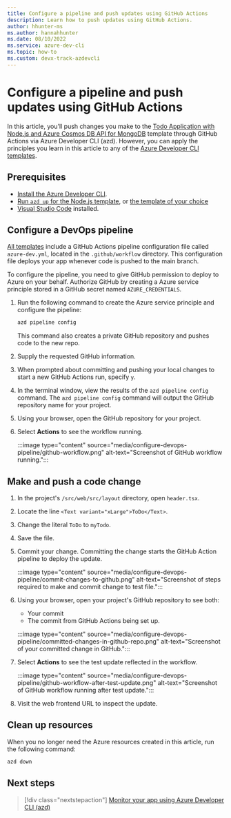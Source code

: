 ```yaml
---
title: Configure a pipeline and push updates using GitHub Actions
description: Learn how to push updates using GitHub Actions.
author: hhunter-ms
ms.author: hannahhunter
ms.date: 08/10/2022
ms.service: azure-dev-cli
ms.topic: how-to
ms.custom: devx-track-azdevcli
---
```


# Configure a pipeline and push updates using GitHub Actions

In this article, you'll push changes you make to the [Todo Application with Node.js and Azure Cosmos DB API for MongoDB](https://github.com/azure-samples/todo-nodejs-mongo) template through GitHub Actions via Azure Developer CLI (azd). However, you can apply the principles you learn in this article to any of the [Azure Developer CLI templates](overview.md#azure-developer-cli-templates).

## Prerequisites

- [Install the Azure Developer CLI](install-azd.md).
- [Run `azd up` for the Node.js template](./get-started-nodejs.md), or [the template of your choice](./azd-templates.md#azure-developer-cli-templates)
- [Visual Studio Code](https://code.visualstudio.com/download) installed.

## Configure a DevOps pipeline

[All templates](./azd-templates.md) include a GitHub Actions pipeline configuration file called `azure-dev.yml`, located in the `.github/workflow` directory. This configuration file deploys your app whenever code is pushed to the main branch.

To configure the pipeline, you need to give GitHub permission to deploy to Azure on your behalf. Authorize GitHub by creating a Azure service principle stored in a GitHub secret named `AZURE_CREDENTIALS`.

1. Run the following command to create the Azure service principle and configure the pipeline:

    ```bash
    azd pipeline config
    ```

   This command also creates a private GitHub repository and pushes code to the new repo.

1. Supply the requested GitHub information.
1. When prompted about committing and pushing your local changes to start a new GitHub Actions run, specify `y`.

1. In the terminal window, view the results of the `azd pipeline config` command. The `azd pipeline config` command will output the GitHub repository name for your project.

1. Using your browser, open the GitHub repository for your project.

1. Select **Actions** to see the workflow running.

   :::image type="content" source="media/configure-devops-pipeline/github-workflow.png" alt-text="Screenshot of GitHub workflow running.":::

## Make and push a code change

1. In the project's `/src/web/src/layout` directory, open `header.tsx`.

1. Locate the line `<Text variant="xLarge">ToDo</Text>`.

1. Change the literal `ToDo` to `myTodo`.

1. Save the file.

1. Commit your change. Committing the change starts the GitHub Action pipeline to deploy the update.

   :::image type="content" source="media/configure-devops-pipeline/commit-changes-to-github.png" alt-text="Screenshot of steps required to make and commit change to test file.":::

1. Using your browser, open your project's GitHub repository to see both:
   - Your commit
   - The commit from GitHub Actions being set up.

   :::image type="content" source="media/configure-devops-pipeline/committed-changes-in-github-repo.png" alt-text="Screenshot of your committed change in GitHub.":::

1. Select **Actions** to see the test update reflected in the workflow.

   :::image type="content" source="media/configure-devops-pipeline/github-workflow-after-test-update.png" alt-text="Screenshot of GitHub workflow running after test update.":::

1. Visit the web frontend URL to inspect the update.

## Clean up resources

When you no longer need the Azure resources created in this article, run the following command:

``` bash
azd down
```

## Next steps

> [!div class="nextstepaction"]
> [Monitor your app using Azure Developer CLI (azd)](monitor-your-app.md)
